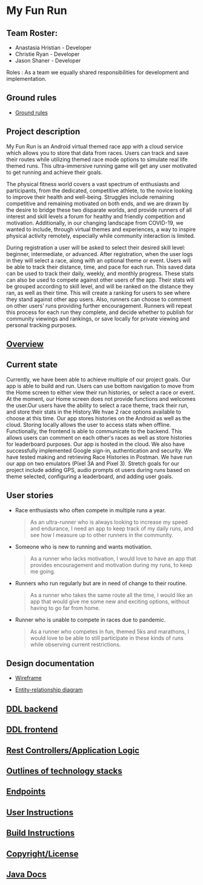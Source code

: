 # My Fun Run

## Team Roster:

 * Anastasia Hristian - Developer
 * Christie Ryan - Developer
 * Jason Shaner - Developer
 
 Roles : As a team we equally shared responsibilities for development and implementation.   

## Ground rules

 * [Ground rules](ground-rules.md)

## Project description 

My Fun Run is an Android virtual themed race app with a cloud service which allows you to store that data from races. Users can track and save their routes while utilizing themed race mode options to simulate real life themed runs. This ultra-immersive running game will get any user motivated to get running and achieve their goals.

The physical fitness world covers a vast spectrum of enthusiasts and participants, from the dedicated, competitive athlete, to the novice looking to improve their health and well-being.  Struggles include remaining competitive and remaining motivated on both ends, and we are drawn by the desire to bridge these two disparate worlds, and provide runners of all interest and skill levels a forum for healthy and friendly competition and motivation.  Additionally, in our changing landscape from COVID-19, we wanted to include, through virtual themes and experiences, a way to inspire physical activity remotely, especially while community interaction is limited.

During registration a user will be asked to select their desired skill level: beginner, intermediate, or advanced. After registration, when the user logs in they will select a race, along with an optional theme or event. Users will be able to track their distance, time, and pace for each run. This saved data can be used to track their daily, weekly, and monthly progress. These stats can also be used to compete against other users of the app. Their stats will be grouped according to skill level, and will be ranked on the distance they ran, as well as their time. This will create a ranking for users to see where they stand against other app users. Also, runners can choose to comment on other users’ runs providing further encouragement. Runners will repeat this process for each run they complete, and decide whether to publish for community viewings and rankings, or save locally for private viewing and personal tracking purposes.

 
## [Overview](docs/overview.md)

## Current state 

Currently, we have been able to achieve multiple of our project goals. Our app is able to build and
run. Users can use bottom navigation to move from the Home screen to either view their run histories, 
or select a race or event. At the moment, our Home screen does not provide functions and welcomes 
the user.Our users have the ability to select a race theme, track their run, and store their stats in the 
History.We hvae 2 race options available to choose at this time. Our app stores histories on the 
Android as well as the cloud. Storing locally allows the user to access stats when offline. 
Functionally, the frontend is able to communicate to the backend. This allows users can comment on
each other's races as well as store histories for leaderboard purposes. Our app is hosted in the 
cloud. We also have successfully implemented Google sign-in, authentication and security.
We have tested making and retrieving Race Histories in Postman. We have run our app on two emulators
(Pixel 3A and Pixel 3).
Stretch goals for our project include adding GPS, audio prompts ot users during runs based on theme 
selected, configuring a leaderboard, and adding user goals. 

## User stories

* Race enthusiasts who often compete in multiple runs a year.

    > As an ultra-runner who is always looking to increase my speed and endurance, I need an app to keep track of my daily runs,
      and see how I measure up to other runners in the community.
	
* Someone who is new to running and wants motivation.
	
	> As a runner who lacks motivation, I would love to have an app that provides encouragement and motivation during my runs, to keep me going.
                         
* Runners who run regularly but are in need of change to their routine.	

	> As a runner who takes the same route all the time, I would like an app that would give me some new and exciting options, without having to go far from home.
 
 * Runner who is unable to compete in races due to pandemic.          
    > As a runner who competes in fun, themed 5ks and marathons, I would love to be able to still participate in these kinds of runs while observing current restrictions.                                                     


## Design documentation

   * [Wireframe](docs/wireframe.md)
   
   * [Entity-relationship diagram](docs/erd.md)

## [DDL backend](https://github.com/my-fun-run/funrun-service/tree/master/docs/sql)

## [DDL frontend](https://github.com/my-fun-run/my-fun-run-client/tree/master/docs/sql)

## [Rest Controllers/Application Logic](https://github.com/my-fun-run/funrun-service/tree/master/src/main/java/edu/cnm/deepdive/funrun/controller)

## [Outlines of technology stacks](https://github.com/my-fun-run/my-fun-run.github.io/blob/master/docs/technology-stacks.md)

## [Endpoints](https://github.com/my-fun-run/my-fun-run.github.io/blob/master/docs/endpoints.md)

## [User Instructions](https://github.com/my-fun-run/my-fun-run-client/blob/master/docs/basic_user_instructions.md)

## [Build Instructions](https://github.com/my-fun-run/my-fun-run-client/blob/master/docs/build_instructions.md)

## [Copyright/License](https://github.com/my-fun-run/my-fun-run-client/blob/master/docs/Notice.md)

## [Java Docs](https://github.com/my-fun-run/funrun-service/tree/master/docs)






